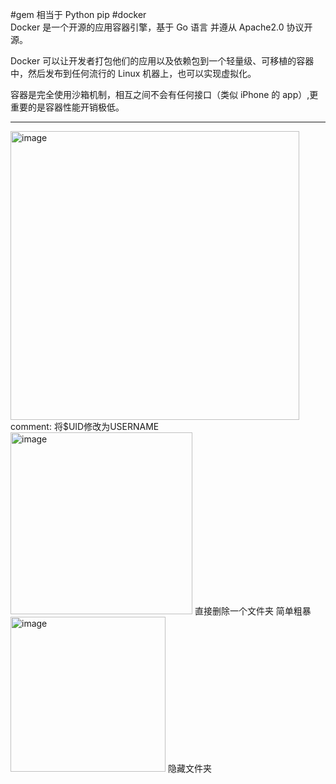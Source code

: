 #gem 相当于 Python pip
#docker  
Docker 是一个开源的应用容器引擎，基于 Go 语言 并遵从 Apache2.0 协议开源。

Docker 可以让开发者打包他们的应用以及依赖包到一个轻量级、可移植的容器中，然后发布到任何流行的 Linux 机器上，也可以实现虚拟化。

容器是完全使用沙箱机制，相互之间不会有任何接口（类似 iPhone 的 app）,更重要的是容器性能开销极低。
***
<img width="462" alt="image" src="https://user-images.githubusercontent.com/107660838/175251719-5214580c-a0a9-4a8a-8127-f3bd63d287b8.png">
comment: 将$UID修改为USERNAME

<img width="291" alt="image" src="https://user-images.githubusercontent.com/107660838/175290080-df9c4c97-26f7-40eb-9272-342e61798d9b.png">
直接删除一个文件夹 简单粗暴

<img width="248" alt="image" src="https://user-images.githubusercontent.com/107660838/175290410-543cdc1e-4363-48f5-b74b-37627778099f.png">
隐藏文件夹


